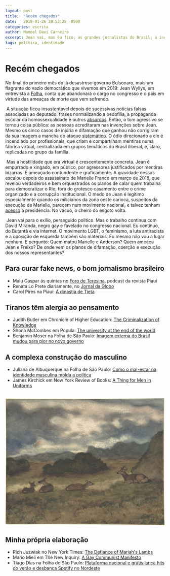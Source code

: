 ```yaml
---
layout: post
title:  "Recém chegados"
date:   2019-01-26 20:53:25 -0500
categories: escrita
author: Manoel Davi Carneiro
excerpt: Jean vai, mas eu fico; as grandes jornalistas do Brasil; a inconveniência da liberdade de cátedra; crise da masculinidade; e a minha proposta.
tags: política, identidade
---
```


# Recém chegados

No final do primeiro mês do já desastroso governo Bolsonaro, mais um flagrante do vazio democrático que  vivemos em 2019: Jean Wyllys, em entrevista à [Folha](https://www1.folha.uol.com.br/poder/2019/01/com-medo-de-ameacas-jean-wyllys-do-psol-desiste-de-mandato-e-deixa-o-brasil.shtml/), conta que abandonará o cargo no congresso e o país em virtude das ameaças de morte que vem sofrendo.


​	A situação ficou insustentável depois de sucessivas notícias falsas associadas ao deputado: frases normalizando a pedofilia, a propaganda escolar da homossexualidade e outros [absurdos](https://g1.globo.com/fato-ou-fake/noticia/2018/10/02/e-fake-que-jean-wyllys-declarou-que-pretende-criar-lei-para-obrigar-casamento-gay-em-igrejas.ghtml).  Então, o tom agressivo se tornou coisa pública: as pessoas acreditaram nas invenções sobre Jean. Mesmo os cinco casos de injúria e difamação que ganhou não corrigiram da sua imagem a mancha do ataque [sistemático](https://twitter.com/pablo_ortellado/status/1088907193645256706). O  ódio direcionado a ele é incendiado por profissionais, que criam e compartilham mentiras numa fábrica virtual, centralizada em grupos temáticos do Brasil iliberal, e, claro, replicadas no grupo da família.


​	Mas a hostilidade que era virtual é crescentemente concreta. Jean é empurrado e xingado, em público, por agressores justificados por mentiras bizarras. É ameaçado contundente e graficamente. A gravidade dessas escalou depois do assassinato de Marielle Franco em março de 2018, que revelou verdadeiros  e bem orquestrados os planos de calar quem trabalha para democratizar o  Rio, fora do grotesco casamento entre o crime organizado e a corrupção institucional. O medo de Jean é legítimo especialmente quando os milicianos da zona oeste carioca, suspeitos da execução de Marielle, parecem num movimento nacional, e talvez tenham [acesso](https://brasil.elpais.com/brasil/2019/01/22/politica/1548165508_401944.html) á presidência.  No vácuo, o cheiro do esgoto volta.

​	Jean vai para o exílio, perseguido politico. Mas o trabalho continua com David Miranda, negro gay e favelado no congresso nacional. Eu continuo, do Butantã e via internet. O movimento LGBT, o feminismo, a luta antiracista e a oposição  de esquerda também são materiais. Eu mesmo não vou a lugar nenhum. E  pergunto: Quem matou Marielle e Anderson? Quem ameaça Jean e Freixo? De  onde vem os planos de difamação, coerção e execução dos nossos  representantes?



## Para curar fake news, o bom jornalismo brasileiro

- Malu Gaspar ás quintas no [Foro de Teresina](https://piaui.folha.uol.com.br/radio-piaui/foro-de-teresina/), podcast da revista Piauí
- Renata Lo Prete diariamente, no [Jornal da Globo](https://globoplay.globo.com/jornal-da-globo/p/817/)
- Carol Pires na Piauí: [ A dinastia de Tieta](https://piaui.folha.uol.com.br/materia/dinastia-de-tieta/)



## Tiranos têm alergia ao pensamento

- Judith Butler em Chronicle of Higher Education: [The Criminalization of Knowledge](https://www.chronicle.com/article/The-Criminalization-of/243501)
- Shona McCombes em Popula: [The university at the end of the world](https://popula.com/2019/01/03/the-university-at-the-end-of-the-world/)
- Benjamin Moser na Folha de São Paulo: [Imagem externa do Brasil mudou para pior no novo governo](https://www1.folha.uol.com.br/ilustrissima/2019/01/imagem-externa-do-brasil-mudou-para-pior-no-novo-governo-diz-benjamin-moser.shtml)

## A complexa construção do masculino

- Juliana de Albuquerque na Folha de São Paulo: [Como o mal-estar na identidade masculina molda a política](https://www1.folha.uol.com.br/ilustrissima/2019/01/como-o-mal-estar-na-identidade-masculina-molda-a-politica-dos-nossos-tempos.shtml)
- James Kirchick em New York Review of Books: [A Thing for Men in Uniforms](https://www.nybooks.com/daily/2018/05/14/a-thing-for-men-in-uniforms//)

​     ![Veados na Paisagem, de Antoine-Louis Barye entre 1810-75](/images/DP805148.jpg) 

## Minha própria elaboração

- Rich Juzwiak no New York Times: [The Defiance of Mariah's Lambs](https://www.nytimes.com/2018/12/22/style/mariah-carey-in-concert.html/)
- Mario Mieli em The New Inquiry: [A Gay Communist Manifesto](https://thenewinquiry.com/a-gay-communist-manifesto/)
- Tiago Dias na Folha de São Paulo: [Plataforma nacional e grátis lança hits do verão e desbanca Spotify no Nordeste](https://www.e-flux.com/architecture/dimensions-of-citizenship/178279/effortless-slippage/)
